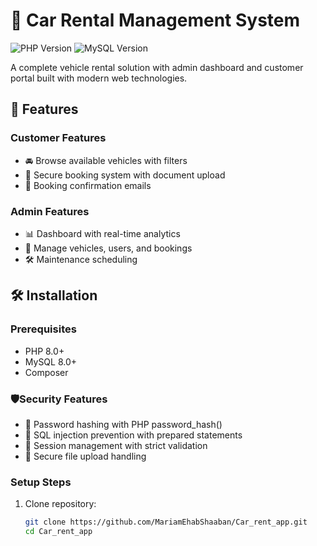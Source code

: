 # 🚗 Car Rental Management System

![PHP Version](https://img.shields.io/badge/PHP-8.0%2B-777BB4?logo=php)
![MySQL Version](https://img.shields.io/badge/MySQL-8.0%2B-005C84?logo=mysql)


A complete vehicle rental solution with admin dashboard and customer portal built with modern web technologies.

## 🌟 Features

### Customer Features
- 🚘 Browse available vehicles with filters
- 🔐 Secure booking system with document upload
- 📧 Booking confirmation emails

### Admin Features
- 📊 Dashboard with real-time analytics
- 👔 Manage vehicles, users, and bookings
- 🛠️ Maintenance scheduling

## 🛠️ Installation

### Prerequisites
- PHP 8.0+
- MySQL 8.0+
- Composer

### 🛡Security Features
- 🔑 Password hashing with PHP password_hash()
- 🚫 SQL injection prevention with prepared statements
- 🔐 Session management with strict validation
- 📁 Secure file upload handling

### Setup Steps
1. Clone repository:
   ```bash
   git clone https://github.com/MariamEhabShaaban/Car_rent_app.git
   cd Car_rent_app
